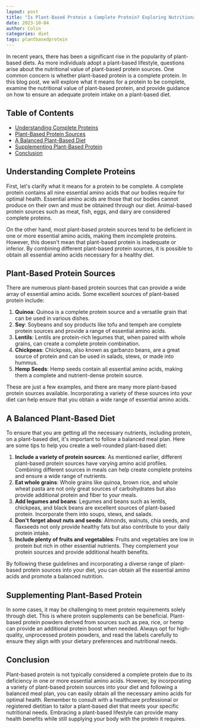 ```yaml
---
layout: post
title: "Is Plant-Based Protein a Complete Protein? Exploring Nutritional Value"
date: 2023-10-04
author: Colin
categories: diet
tags: plantbasedprotein
---
```


In recent years, there has been a significant rise in the popularity of plant-based diets. As more individuals adopt a plant-based lifestyle, questions arise about the nutritional value of plant-based protein sources. One common concern is whether plant-based protein is a complete protein. In this blog post, we will explore what it means for a protein to be complete, examine the nutritional value of plant-based protein, and provide guidance on how to ensure an adequate protein intake on a plant-based diet.

## Table of Contents
- [Understanding Complete Proteins](#understanding-complete-proteins)
- [Plant-Based Protein Sources](#plant-based-protein-sources)
- [A Balanced Plant-Based Diet](#a-balanced-plant-based-diet)
- [Supplementing Plant-Based Protein](#supplementing-plant-based-protein)
- [Conclusion](#conclusion)

## Understanding Complete Proteins

First, let's clarify what it means for a protein to be complete. A complete protein contains all nine essential amino acids that our bodies require for optimal health. Essential amino acids are those that our bodies cannot produce on their own and must be obtained through our diet. Animal-based protein sources such as meat, fish, eggs, and dairy are considered complete proteins.

On the other hand, most plant-based protein sources tend to be deficient in one or more essential amino acids, making them incomplete proteins. However, this doesn't mean that plant-based protein is inadequate or inferior. By combining different plant-based protein sources, it is possible to obtain all essential amino acids necessary for a healthy diet.

## Plant-Based Protein Sources

There are numerous plant-based protein sources that can provide a wide array of essential amino acids. Some excellent sources of plant-based protein include:

1. **Quinoa**: Quinoa is a complete protein source and a versatile grain that can be used in various dishes.
2. **Soy**: Soybeans and soy products like tofu and tempeh are complete protein sources and provide a range of essential amino acids.
3. **Lentils**: Lentils are protein-rich legumes that, when paired with whole grains, can create a complete protein combination.
4. **Chickpeas**: Chickpeas, also known as garbanzo beans, are a great source of protein and can be used in salads, stews, or made into hummus.
5. **Hemp Seeds**: Hemp seeds contain all essential amino acids, making them a complete and nutrient-dense protein source.

These are just a few examples, and there are many more plant-based protein sources available. Incorporating a variety of these sources into your diet can help ensure that you obtain a wide range of essential amino acids.

## A Balanced Plant-Based Diet

To ensure that you are getting all the necessary nutrients, including protein, on a plant-based diet, it's important to follow a balanced meal plan. Here are some tips to help you create a well-rounded plant-based diet:

1. **Include a variety of protein sources**: As mentioned earlier, different plant-based protein sources have varying amino acid profiles. Combining different sources in meals can help create complete proteins and ensure a wide range of nutrients.
2. **Eat whole grains**: Whole grains like quinoa, brown rice, and whole wheat pasta are not only great sources of carbohydrates but also provide additional protein and fiber to your meals.
3. **Add legumes and beans**: Legumes and beans such as lentils, chickpeas, and black beans are excellent sources of plant-based protein. Incorporate them into soups, stews, and salads.
4. **Don't forget about nuts and seeds**: Almonds, walnuts, chia seeds, and flaxseeds not only provide healthy fats but also contribute to your daily protein intake.
5. **Include plenty of fruits and vegetables**: Fruits and vegetables are low in protein but rich in other essential nutrients. They complement your protein sources and provide additional health benefits.

By following these guidelines and incorporating a diverse range of plant-based protein sources into your diet, you can obtain all the essential amino acids and promote a balanced nutrition.

## Supplementing Plant-Based Protein

In some cases, it may be challenging to meet protein requirements solely through diet. This is where protein supplements can be beneficial. Plant-based protein powders derived from sources such as pea, rice, or hemp can provide an additional protein boost when needed. Always opt for high-quality, unprocessed protein powders, and read the labels carefully to ensure they align with your dietary preferences and nutritional needs.

## Conclusion

Plant-based protein is not typically considered a complete protein due to its deficiency in one or more essential amino acids. However, by incorporating a variety of plant-based protein sources into your diet and following a balanced meal plan, you can easily obtain all the necessary amino acids for optimal health. Remember to consult with a healthcare professional or registered dietitian to tailor a plant-based diet that meets your specific nutritional needs. Embracing a plant-based lifestyle can provide many health benefits while still supplying your body with the protein it requires.